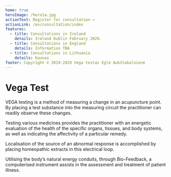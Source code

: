 ```yaml
---
home: true
heroImage: /hero1a.jpg
actionText: Register for consultation →
actionLink: /en/consultation/index
features:
  - title: Consultations in Ireland
    details: Ireland Dublin February 2020.
  - title: Consultations in England
    details: Information TBA
  - title: Consultations in Lithuania
    details: Kaunas
footer: Copyright © 2019-2020 Vega testas Eglė Aukštakalnienė
---
```


# Vega Test

VEGA testing is a method of measuring a change in an acupuncture point. By placing a test substance into the measuring
circuit the practitioner can readily observe these changes.

Testing various medicines provides the practitioner with an energetic evaluation of the health of the specific organs, tissues, and body systems, as well as indicating the affectivity of a particular remedy.

Localisation of the source of an abnormal response is accomplished by placing homeopathic extracts in this electrical loop.

Utilising the body’s natural energy conduits, through Bio-Feedback, a computerised instrument assists in the assessment and treatment of patient illness.

